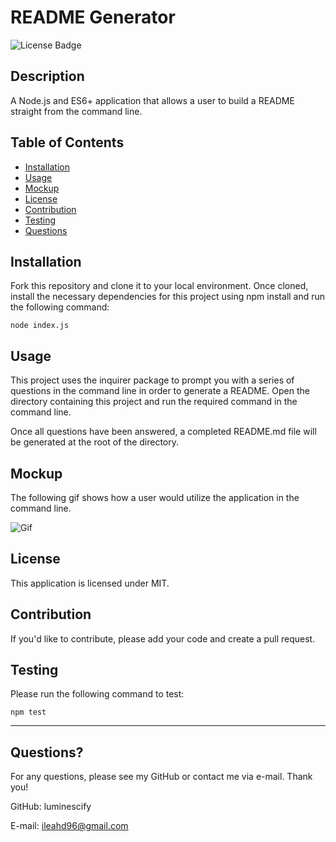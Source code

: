   # README Generator

  ![License Badge](https://img.shields.io/static/v1?label=License&message=MIT&color=success)

  ## Description

  A Node.js and ES6+ application that allows a user to build a README straight from the command line.

  ## Table of Contents

  - [Installation](#installation)
  - [Usage](#usage)
  - [Mockup](#mockup)
  - [License](#license)
  - [Contribution](#contribution)
  - [Testing](#testing)
  - [Questions](#questions)
  
  ## Installation
  Fork this repository and clone it to your local environment. Once cloned, install the necessary dependencies for this project using npm install and run the following command:

  ```
  node index.js
  ```

  ## Usage

  This project uses the inquirer package to prompt you with a series of questions in the command line in order to generate a README. Open the directory containing this project and run the required command in the command line. 
  
  Once all questions have been answered, a completed README.md file will be generated at the root of the directory.

  ## Mockup

  The following gif shows how a user would utilize the application in the command line.

  ![Gif](./assets/images/Mockup-READMEGen.gif)

  ## License

  This application is licensed under MIT.

  ## Contribution

  If you'd like to contribute, please add your code and create a pull request.

  ## Testing

  Please run the following command to test:

  ```
  npm test
  ```

  ---
  
  ## Questions?
  For any questions, please see my GitHub or contact me via e-mail. Thank you!
  
  GitHub: luminescify
  
  E-mail: ileahd96@gmail.com